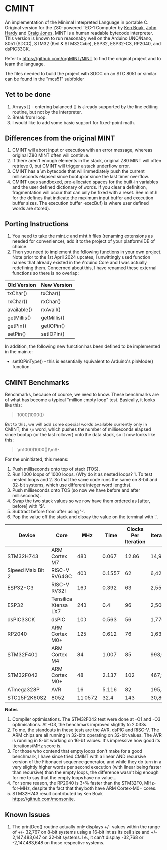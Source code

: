 # CMINT
An implementation of the Minimal Interpreted Language in portable C.
Original version for the Z80-powered TEC-1 Computer by [Ken Boak](https://github.com/monsonite), [John Hardy](https://github.com/jhlagado)
and [Craig Jones](https://github.com/crsjones). MINT is a human readable bytecode interpreter.
This version is known to run reasonably well on the Arduino UNO/Nano, 8051 (SDCC), STM32 (Keil & STM32Cube), ESP32, ESP32-C3, RP2040, and dsPIC33CK.

Refer to <https://github.com/orgMINT/MINT> to find the original project and to learn the language.

The files needed to build the project with SDCC on an STC 8051 or similar can be found in the "mcs51" subfolder.

## Yet to be done
1. Arrays [] - entering balanced [] is already supported by the line editing routine, but not by the interpreter.
2. Break from loop.
3. I would like to add some basic support for fixed-point math.

## Differences from the original MINT
1. CMINT will abort input or execution with an error message, whereas original Z80 MINT often will continue.
2. If there aren't enough elements in the stack, original Z80 MINT will often retrieve 0, but CMINT will trigger a stack underflow error.
3. CMINT has a \\m bytecode that will immediately push the current milliseconds elapsed since bootup or since the last timer overflow.
4. CMINT uses sandboxed, pre-allocated spaces for the built-in variables and the user defined dictionary of words. If you clear a definition, fragmentation will occur that can only be fixed with a reset. See mint.h for the defines that indicate the maximum input buffer and execution buffer sizes. The execution buffer (execBuf) is where user defined words are stored).

## Porting Instructions
1. You need to take the mint.c and mint.h files (renaming extensions as needed for convenience), add it to the project of your platform/IDE of choice.
2. Then you need to implement the following functions in your own project. Note prior to the 1st April 2024 updates, I unwittingly used function names that already existed in the Arduino Core and I was actually redefining them. Concerned about this, I have renamed these external functions so there is no overlap:

| Old Version | New Version |
| ----------- | ----------- |
| txChar() | txChar() |
| rxChar() | rxChar() |
| available() | rxAvail() |
| getMillis() | getMillis() |
| getPin() | getIOPin() |
| setPin() | setIOPin() |

In addition, the following new function has been defined to be implemented in the main.c:
- setIOPinType() - this is essentially equivalent to Arduino's pinMode() function.

## CMINT Benchmarks
Benchmarks, because of course, we need to know. These benchmarks are of what has become a typical "million empty loop" test. Basically, it looks like this:

> 1000(1000())

But to this, we will add some special words available currently only in CMINT, the ```\m``` word, which pushes the number of milliseconds elapsed since bootup
(or the last rollover) onto the data stack, so it now looks like this:

>\m1000(1000())\m$-.

For the uninitiated, this means:
1. Push milliseconds onto top of stack (TOS).
2. Run 1000 loops of 1000 loops. (Why do it as nested loops? 1. To test nested loops and 2. So that the same code runs the same on 8-bit and 32-bit systems, which use different integer word lengths).
3. Push milliseconds onto TOS (so now we have before and after milliseconds).
4. Swap the two stack values so we now have them ordered as [after, before] with '$'.
5. Subtract before from after using '-'.
6. Pop the value off the stack and dispay the value on the terminal with '.'.

| Device | Core | MHz | Time | Clocks Per Iteration | Iterations/s | Dev Tool |
| ------ | ---- | --- | ---- | -------------------- | ------------ | -------- |
| STM32H743 | ARM Cortex M7 | 480 | 0.067 | 12.86 |  14,925,373 | Arduino |
| Sipeed Maix Bit 2 | RISC-V RV64GC | 400 | 0.1557 | 62 |  6,422,607 | Arduino |
| ESP32-C3 | RISC-V RV32I | 160 | 0.392 | 63 |  2,551,020 | Arduino |
| ESP32 | Tensilica Xtensa LX7 | 240 | 0.4 | 96 |  2,500,000 | Arduino |
| dsPIC33CK | dsPIC | 100 | 0.563 | 56 | 1,776,199 | MPLAB X |
| RP2040 | ARM Cortex M0+ | 125 | 0.612 | 76 |  1,633,986 | Arduino |
| STM32F401 | ARM Cortex M4 | 84 | 1.007 | 85 |  993,048 | STM32CubeIDE |
| STM32F042 | ARM Cortex M0+ | 48 | 2.137 | 102 |  467,945 | Keil uVision 5 |
| ATmega328P | AVR | 16 | 5.116 | 82 |  195,465 | Arduino |
| STC15F2K60S2 | 8052 | 11.0572 | 32.4 | 143 |  30,864 | SDCC |

**Notes**
1. Compiler optimisations. The STM32F042 test were done at -O1 and -O3 optimisations. At -O3, the benchmark improved slightly to 2.033s.
2. To me, the standouts in these tests are the AVR, dsPIC and RISC-V. The ARM chips are all running in 32-bits operating on 32-bit values. The AVR is running in 8-bit working on 16-bit values. It's impressive how good its Iterations/MHz score is.
3. For those who contend that empty loops don't make for a good benchmark, I have since tried CMINT with a linear AND recursive version of the Fibonacci sequence generator, and while they do turn in a very slightly higher words per second execution (with linear being faster than recursive) than the empty loops, the difference wasn't big enough for me to say that the empty loops have no value...
4. For some reason, the RP2040 is 34% faster than the STM32F0, MHz-for-MHz, despite the fact that they both have ARM Cortex-M0+ cores.
5. STM32H743 result contributed by Ken Boak <https://github.com/monsonite>.

## Known Issues
1. The printDec() routine actually only displays +/- values within the range of +/- 32,767 on 8-bit systems using a 16-bit int as its cell size and 
+/- 2,147,483,647 on 32-bit systems. I.e., it can't display -32,768 or -2,147,483,648 on those respective systems.
